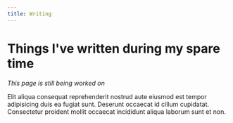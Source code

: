 ```yaml
---
title: Writing
---
```


# Things I've written during my spare time

*This page is still being worked on*

Elit aliqua consequat reprehenderit nostrud aute eiusmod est tempor adipisicing duis ea fugiat sunt.
Deserunt occaecat id cillum cupidatat. Consectetur proident mollit occaecat incididunt aliqua laborum
sunt et non.
